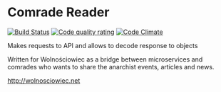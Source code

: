Comrade Reader
==============

  [![Build Status](https://travis-ci.org/Wolnosciowiec/comrade-reader.svg?branch=master)](https://travis-ci.org/Wolnosciowiec/comrade-reader)
  [![Code quality rating](https://scrutinizer-ci.com/g/Wolnosciowiec/comrade-reader/badges/quality-score.png?b=master)](https://scrutinizer-ci.com/g/Wolnosciowiec/comrade-reader/)
  [![Code Climate](https://codeclimate.com/github/Wolnosciowiec/comrade-reader/badges/gpa.svg)](https://codeclimate.com/github/Wolnosciowiec/comrade-reader)

  Makes requests to API and allows
  to decode response to objects
 
  Written for Wolnościowiec as a bridge
  between microservices and comrades who
  wants to share the anarchist events,
  articles and news.

  http://wolnosciowiec.net